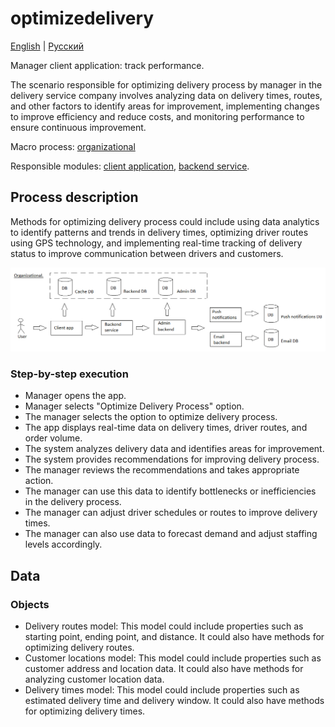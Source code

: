 # optimizedelivery

[English](trackperformance.md) | [Русский](trackperformance.ru.md)

Manager client application: track performance.

The scenario responsible for optimizing delivery process by manager in the delivery service company involves analyzing data on delivery times, routes, and other factors to identify areas for improvement, implementing changes to improve efficiency and reduce costs, and monitoring performance to ensure continuous improvement.

Macro process: [organizational](../../macroprocesses/organizational.md)

Responsible modules: [client application](../../frontend/managerclient.md), [backend service](../../backend/managerbackend.md).

## Process description

Methods for optimizing delivery process could include using data analytics to identify patterns and trends in delivery times, optimizing driver routes using GPS technology, and implementing real-time tracking of delivery status to improve communication between drivers and customers.

![organizational_overall](../../img/organizational_overall.png)

### Step-by-step execution

- Manager opens the app.
- Manager selects "Optimize Delivery Process" option.
- The manager selects the option to optimize delivery process.
- The app displays real-time data on delivery times, driver routes, and order volume.
- The system analyzes delivery data and identifies areas for improvement.
- The system provides recommendations for improving delivery process.
- The manager reviews the recommendations and takes appropriate action.
- The manager can use this data to identify bottlenecks or inefficiencies in the delivery process.
- The manager can adjust driver schedules or routes to improve delivery times.
- The manager can also use data to forecast demand and adjust staffing levels accordingly.

## Data 

### Objects 

- Delivery routes model: This model could include properties such as starting point, ending point, and distance. It could also have methods for optimizing delivery routes.
- Customer locations model: This model could include properties such as customer address and location data. It could also have methods for analyzing customer location data.
- Delivery times model: This model could include properties such as estimated delivery time and delivery window. It could also have methods for optimizing delivery times.
